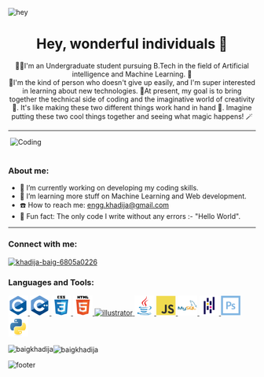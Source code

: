 ![hey](https://github.com/BaigKhadija/BaigKhadija/assets/138012414/9fe6ece9-e659-4c22-a832-3eee7b0ce0c8)


<h1 align="center">Hey, wonderful individuals 🦋</h1>
<p align="center"> 👩‍🎓I'm an Undergraduate student pursuing B.Tech in the field of Artificial intelligence and Machine Learning. 🌟
 <br> 🎀I'm the kind of person who doesn't give up easily, and I'm super interested in learning about new technologies. 
 💫At present, my goal is to bring together the technical side of coding and the imaginative world of creativity💭. It's like making these two different things work hand in hand 🤝. Imagine putting these two cool things together and seeing what magic happens! 🪄
</p>

------
 <img src="https://mir-s3-cdn-cf.behance.net/project_modules/disp/601014116770475.6068beff4640a.gif" alt="Coding" width="500px" align="right"  />

<br>
<br>
 <h3> About me:</h3>
 
   - 🌱 I’m currently working on developing my coding skills. <br>
   - 🔎 I’m learning more stuff on Machine Learning and Web development. <br>
   - ☎️ How to reach me: engg.khadija@gmail.com <br>
   - 🎀 Fun fact: The only code I write without any errors :- "Hello World". <br> 

---
<h3 align="left">Connect with me:</h3>
<p align="left">
<a href="https://linkedin.com/in/khadija-baig-6805a0226" target="blank"><img align="center" src="https://raw.githubusercontent.com/rahuldkjain/github-profile-readme-generator/master/src/images/icons/Social/linked-in-alt.svg" alt="khadija-baig-6805a0226" height="30" width="40" /></a>
</p>

<h3 align="left">Languages and Tools:</h3>
<p align="left"> <a href="https://www.cprogramming.com/" target="_blank" rel="noreferrer"> <img src="https://raw.githubusercontent.com/devicons/devicon/master/icons/c/c-original.svg" alt="c" width="40" height="40"/> </a> <a href="https://www.w3schools.com/cpp/" target="_blank" rel="noreferrer"> <img src="https://raw.githubusercontent.com/devicons/devicon/master/icons/cplusplus/cplusplus-original.svg" alt="cplusplus" width="40" height="40"/> </a> <a href="https://www.w3schools.com/css/" target="_blank" rel="noreferrer"> <img src="https://raw.githubusercontent.com/devicons/devicon/master/icons/css3/css3-original-wordmark.svg" alt="css3" width="40" height="40"/> </a> <a href="https://www.w3.org/html/" target="_blank" rel="noreferrer"> <img src="https://raw.githubusercontent.com/devicons/devicon/master/icons/html5/html5-original-wordmark.svg" alt="html5" width="40" height="40"/> </a> <a href="https://www.adobe.com/in/products/illustrator.html" target="_blank" rel="noreferrer"> <img src="https://www.vectorlogo.zone/logos/adobe_illustrator/adobe_illustrator-icon.svg" alt="illustrator" width="40" height="40"/> </a> <a href="https://www.java.com" target="_blank" rel="noreferrer"> <img src="https://raw.githubusercontent.com/devicons/devicon/master/icons/java/java-original.svg" alt="java" width="40" height="40"/> </a> <a href="https://developer.mozilla.org/en-US/docs/Web/JavaScript" target="_blank" rel="noreferrer"> <img src="https://raw.githubusercontent.com/devicons/devicon/master/icons/javascript/javascript-original.svg" alt="javascript" width="40" height="40"/> </a> <a href="https://www.mysql.com/" target="_blank" rel="noreferrer"> <img src="https://raw.githubusercontent.com/devicons/devicon/master/icons/mysql/mysql-original-wordmark.svg" alt="mysql" width="40" height="40"/> </a> <a href="https://pandas.pydata.org/" target="_blank" rel="noreferrer"> <img src="https://raw.githubusercontent.com/devicons/devicon/2ae2a900d2f041da66e950e4d48052658d850630/icons/pandas/pandas-original.svg" alt="pandas" width="40" height="40"/> </a> <a href="https://www.photoshop.com/en" target="_blank" rel="noreferrer"> <img src="https://raw.githubusercontent.com/devicons/devicon/master/icons/photoshop/photoshop-line.svg" alt="photoshop" width="40" height="40"/> </a> <a href="https://www.python.org" target="_blank" rel="noreferrer"> <img src="https://raw.githubusercontent.com/devicons/devicon/master/icons/python/python-original.svg" alt="python" width="40" height="40"/> </a> </p>

<p><img align="left" src="https://github-readme-stats.vercel.app/api/top-langs?username=baigkhadija&show_icons=true&locale=en&layout=compact" alt="baigkhadija" /></p>

<p><img align="center" src="https://github-readme-streak-stats.herokuapp.com/?user=baigkhadija&" alt="baigkhadija" /></p>

![footer](https://github.com/BaigKhadija/BaigKhadija/assets/138012414/e93945af-38c4-4b78-8bae-281e3c2b72ae)
